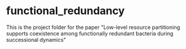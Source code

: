 # functional_redundancy
This is the project folder for the paper "Low-level resource partitioning supports coexistence among functionally redundant bacteria during successional dynamics"
